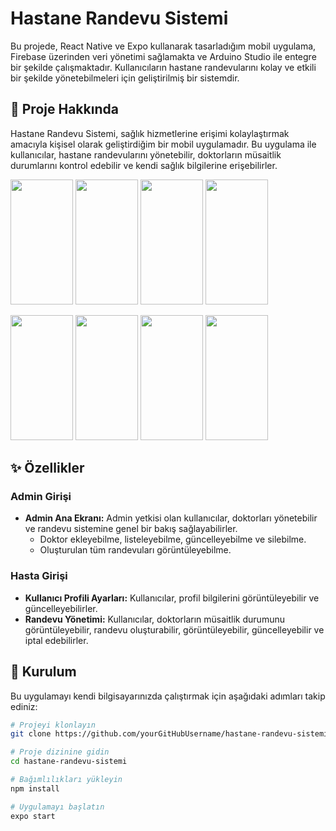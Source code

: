 # Hastane Randevu Sistemi

Bu projede, React Native ve Expo kullanarak tasarladığım mobil uygulama, Firebase üzerinden veri yönetimi sağlamakta ve Arduino Studio ile entegre bir şekilde çalışmaktadır. Kullanıcıların hastane randevularını kolay ve etkili bir şekilde yönetebilmeleri için geliştirilmiş bir sistemdir.

## 🚀 Proje Hakkında

Hastane Randevu Sistemi, sağlık hizmetlerine erişimi kolaylaştırmak amacıyla kişisel olarak geliştirdiğim bir mobil uygulamadır. Bu uygulama ile kullanıcılar, hastane randevularını yönetebilir, doktorların müsaitlik durumlarını kontrol edebilir ve kendi sağlık bilgilerine erişebilirler.

<p float="left">
  <img src="https://github.com/AliEl-Hallak/mobil_projesi/assets/83112600/6e324daf-6e34-4fe1-aaf3-36ad2d07b52e" width="100"  height="200"/>
  <img src="https://github.com/AliEl-Hallak/mobil_projesi/assets/83112600/e044822a-e0f0-4436-9546-aa24717ca481" width="100" height="200"/> 
  <img src="https://github.com/AliEl-Hallak/mobil_projesi/assets/83112600/e66fca73-e2c7-475b-81b4-751e335678bf" width="100" height="200" />
    <img src="https://github.com/AliEl-Hallak/mobil_projesi/assets/83112600/e3670d2d-4ba4-42b5-85b1-b11b6c7ffefe" width="100" height="200" />

</p>
<p float="left">
  <img src="https://github.com/AliEl-Hallak/mobil_projesi/assets/83112600/caf495d5-358f-40b5-a470-29cf77874a74" width="100" height="200"/>
  <img src="https://github.com/AliEl-Hallak/mobil_projesi/assets/83112600/ad1145d1-2762-4157-a5b4-dfc2d10f9426" width="100" height="200"/> 
  <img src="https://github.com/AliEl-Hallak/mobil_projesi/assets/83112600/ad1c81c6-f9ab-437c-b35f-13d94af00a9f" width="100" height="200"/>
    <img src="https://github.com/AliEl-Hallak/mobil_projesi/assets/83112600/53f35872-4fb2-4d06-a145-240dec84f57c" width="100" height="200" />

</p>




## ✨ Özellikler

### Admin Girişi

- **Admin Ana Ekranı:** Admin yetkisi olan kullanıcılar, doktorları yönetebilir ve randevu sistemine genel bir bakış sağlayabilirler.
  - Doktor ekleyebilme, listeleyebilme, güncelleyebilme ve silebilme.
  - Oluşturulan tüm randevuları görüntüleyebilme.

### Hasta Girişi

- **Kullanıcı Profili Ayarları:** Kullanıcılar, profil bilgilerini görüntüleyebilir ve güncelleyebilirler.
- **Randevu Yönetimi:** Kullanıcılar, doktorların müsaitlik durumunu görüntüleyebilir, randevu oluşturabilir, görüntüleyebilir, güncelleyebilir ve iptal edebilirler.

## 🔧 Kurulum

Bu uygulamayı kendi bilgisayarınızda çalıştırmak için aşağıdaki adımları takip ediniz:

```bash
# Projeyi klonlayın
git clone https://github.com/yourGitHubUsername/hastane-randevu-sistemi.git

# Proje dizinine gidin
cd hastane-randevu-sistemi

# Bağımlılıkları yükleyin
npm install

# Uygulamayı başlatın
expo start
